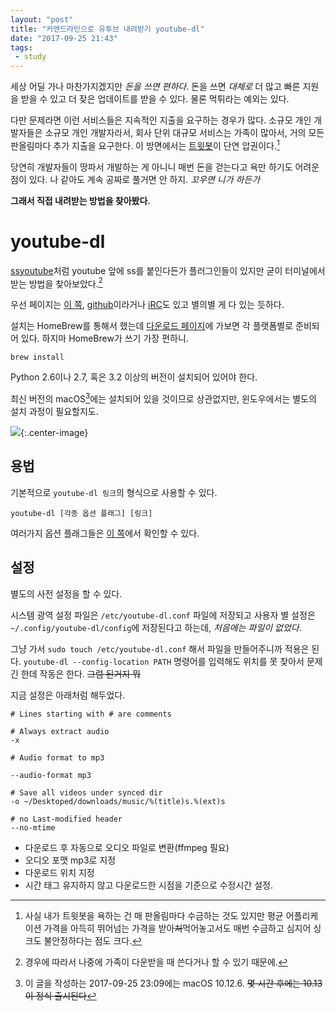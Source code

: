 ```yaml
---
layout: "post"
title: "커맨드라인으로 유투브 내려받기 youtube-dl"
date: "2017-09-25 21:43"
tags:
 - study
---
```


세상 어딜 가나 마찬가지겠지만 *돈을 쓰면 편하다*. 돈을 쓰면 *대체로* 더 많고 빠른 지원을 받을 수 있고 더 잦은 업데이트를 받을 수 있다. 물론 먹튀라는 예외는 있다.

다만 문제라면 이런 서비스들은 지속적인 지출을 요구하는 경우가 많다. 소규모 개인 개발자들은 소규모 개인 개발자라서, 회사 단위 대규모 서비스는 가족이 많아서, 거의 모든 판올림마다 추가 지출을 요구한다. 이 방면에서는 [트윗봇](https://tapbots.com/tweetbot/)이 단연 압권이다.[^1]

[^1]: 사실 내가 트윗봇을 욕하는 건 매 판올림마다 수금하는 것도 있지만 평균 어플리케이션 가격을 아득히 뛰어넘는 가격을 받아~~처~~먹어놓고서도 매번 수금하고 심지어 싱크도 불안정하다는 점도 크다.

당연히 개발자들이 땅파서 개발하는 게 아니니 매번 돈을 걷는다고 욕만 하기도 어려운 점이 있다. 나 같아도 계속 공짜로 풀거면 안 하지. *꼬우면 니가 하든가*

**그래서 직접 내려받는 방법을 찾아봤다.**

# youtube-dl

[ssyoutube](http://en.savefrom.net/1-how-to-download-youtube-video/)처럼 youtube 앞에 ss를 붙인다든가 플러그인들이 있지만 굳이 터미널에서 받는 방법을 찾아보았다.[^2]

[^2]: 경우에 따라서 나중에 가족이 다운받을 때 쓴다거나 할 수 있기 때문에.

우선 페이지는 [이 쪽](https://rg3.github.io/youtube-dl/), [github](https://github.com/rg3/youtube-dl/blob/master/README.md#readme)이라거나 [iRC](irc://chat.freenode.net/#youtube-dl)도 있고 별의별 게 다 있는 듯하다.

설치는 HomeBrew를 통해서 했는데 [다운로드 페이지](https://rg3.github.io/youtube-dl/download.html)에 가보면 각 플랫폼별로 준비되어 있다. 하지마 HomeBrew가 쓰기 가장 편하니.

```
brew install
```

Python 2.6이나 2.7, 혹은 3.2 이상의 버전이 설치되어 있어야 한다.

최신 버전의 macOS[^3]에는 설치되어 있을 것이므로 상관없지만, 윈도우에서는 별도의 설치 과정이 필요할지도.

![](http://d.pr/i/v17U6m+){:.center-image}

[^3]: 이 글을 작성하는 2017-09-25 23:09에는 macOS 10.12.6. ~~몇 시간 후에는 10.13이 정식 출시된다~~

## 용법

기본적으로 `youtube-dl 링크`의 형식으로 사용할 수 있다.

```
youtube-dl [각종 옵션 플래그] [링크]
```

여러가지 옵션 플래그들은 [이 쪽](https://github.com/rg3/youtube-dl/blob/master/README.md#options)에서 확인할 수 있다.

## 설정

별도의 사전 설정을 할 수 있다.

시스템 광역 설정 파일은 `/etc/youtube-dl.conf` 파일에 저장되고 사용자 별 설정은 `~/.config/youtube-dl/config`에 저장된다고 하는데, *처음에는 파일이 없었다*.

그냥 가서 `sudo touch /etc/youtube-dl.conf` 해서 파일을 만들어주니까 적용은 된다. `youtube-dl --config-location PATH` 명령어를 입력해도 위치를 못 찾아서 문제긴 한데 작동은 한다. ~~그럼 된거지 뭐~~

지금 설정은 아래처럼 해두었다.

```
# Lines starting with # are comments

# Always extract audio
-x

# Audio format to mp3

--audio-format mp3

# Save all videos under synced dir
-o ~/Desktoped/downloads/music/%(title)s.%(ext)s

# no Last-modified header
--no-mtime
```

- 다운로드 후 자동으로 오디오 파일로 변환(ffmpeg 필요)
- 오디오 포맷 mp3로 지정
- 다운로드 위치 지정
- 시간 태그 유지하지 않고 다운로드한 시점을 기준으로 수정시간 설정.
